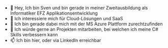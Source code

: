 - 👋 Hey, Ich bin Sven und bin gerade in meiner Zweitausbildung als Informatiker EFZ Applikationsentwicklung
- 👀 Ich interessiere mich für Cloud-Lösungen und SaaS
- 🌱 Ich bin gerade dabei mich mit der MS Azure Plattform zurechtzufinden
- 💞️ Ich würde gerne an Projekten mitarbeiten, bei welchen ich meine C# Skills verbessern kann
- 📫 Ich bin hier, oder via LinkedIn erreichbar

<!---
Zvn01/Zvn01 is a ✨ special ✨ repository because its `README.md` (this file) appears on your GitHub profile.
You can click the Preview link to take a look at your changes.
--->
